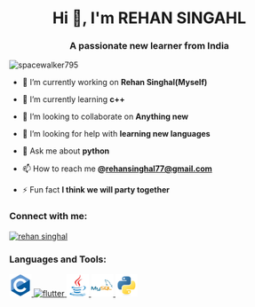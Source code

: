 <h1 align="center">Hi 👋, I'm REHAN SINGAHL</h1>
<h3 align="center">A passionate new learner from India</h3>

<p align="left"> <img src="https://komarev.com/ghpvc/?username=spacewalker795&label=Profile%20views&color=0e75b6&style=flat" alt="spacewalker795" /> </p>

- 🔭 I’m currently working on **Rehan Singhal(Myself)**

- 🌱 I’m currently learning **c++**

- 👯 I’m looking to collaborate on **Anything new**

- 🤝 I’m looking for help with **learning new languages**

- 💬 Ask me about **python**

- 📫 How to reach me **@rehansinghal77@gmail.com**

- ⚡ Fun fact **I think we will party together**

<h3 align="left">Connect with me:</h3>
<p align="left">
<a href="https://linkedin.com/in/rehan singhal" target="blank"><img align="center" src="https://raw.githubusercontent.com/rahuldkjain/github-profile-readme-generator/master/src/images/icons/Social/linked-in-alt.svg" alt="rehan singhal" height="30" width="40" /></a>
</p>

<h3 align="left">Languages and Tools:</h3>
<p align="left"> <a href="https://www.cprogramming.com/" target="_blank" rel="noreferrer"> <img src="https://raw.githubusercontent.com/devicons/devicon/master/icons/c/c-original.svg" alt="c" width="40" height="40"/> </a> <a href="https://flutter.dev" target="_blank" rel="noreferrer"> <img src="https://www.vectorlogo.zone/logos/flutterio/flutterio-icon.svg" alt="flutter" width="40" height="40"/> </a> <a href="https://www.java.com" target="_blank" rel="noreferrer"> <img src="https://raw.githubusercontent.com/devicons/devicon/master/icons/java/java-original.svg" alt="java" width="40" height="40"/> </a> <a href="https://www.mysql.com/" target="_blank" rel="noreferrer"> <img src="https://raw.githubusercontent.com/devicons/devicon/master/icons/mysql/mysql-original-wordmark.svg" alt="mysql" width="40" height="40"/> </a> <a href="https://www.python.org" target="_blank" rel="noreferrer"> <img src="https://raw.githubusercontent.com/devicons/devicon/master/icons/python/python-original.svg" alt="python" width="40" height="40"/> </a> </p>
